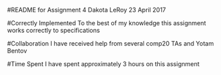 #README for Assignment 4
Dakota LeRoy
23 April 2017

#Correctly Implemented
To the best of my knowledge this assignment works correctly to specifications

#Collaboration
I have received help from several comp20 TAs and Yotam Bentov

#Time Spent
I have spent approximately 3 hours on this assignment